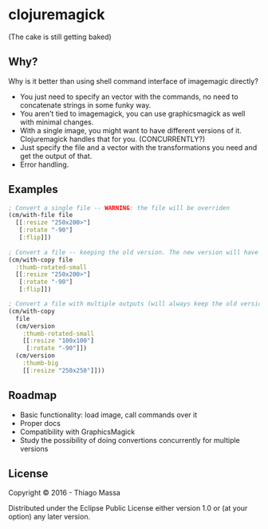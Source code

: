 # clojuremagick

(The cake is still getting baked)

## Why?

Why is it better than using shell command interface of imagemagic directly?

- You just need to specify an vector with the commands, no need to concatenate strings in some funky way.
- You aren't tied to imagemagick, you can use graphicsmagick as well with minimal changes.
- With a single image, you might want to have different versions of it. Clojuremagick handles that for you. (CONCURRENTLY?)
- Just specify the file and a vector with the transformations you need and get the output of that.
- Error handling.

## Examples

```clojure
; Convert a single file -- WARNING: the file will be overriden
(cm/with-file file 
  [[:resize "250x200>"]
   [:rotate "-90"]
   [:flip]])
   
; Convert a file -- keeping the old version. The new version will have the thumb_rotated_small prefix.
(cm/with-copy file
  :thumb-rotated-small
  [[:resize "250x200>"]
   [:rotate "-90"]
   [:flip]])

; Convert a file with multiple outputs (will always keep the old version). The new version will have the prefix specified as the name of the version.
(cm/with-copy
  file
  (cm/version
    :thumb-rotated-small
    [[:resize "100x100"]
     [:rotate "-90"]])
  (cm/version
    :thumb-big
    [[:resize "250x250"]]))
```

## Roadmap

- Basic functionality: load image, call commands over it
- Proper docs
- Compatibility with GraphicsMagick
- Study the possibility of doing convertions concurrently for multiple versions


## License

Copyright © 2016 - Thiago Massa

Distributed under the Eclipse Public License either version 1.0 or (at
your option) any later version.
